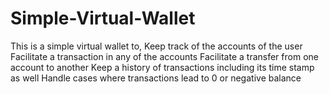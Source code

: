 # Simple-Virtual-Wallet

This is a simple virtual wallet to,
  Keep track of the accounts of the user
  Facilitate a transaction in any of the accounts
  Facilitate a transfer from one account to another
  Keep a history of transactions including its time stamp as well
  Handle cases where transactions lead to 0 or negative balance
